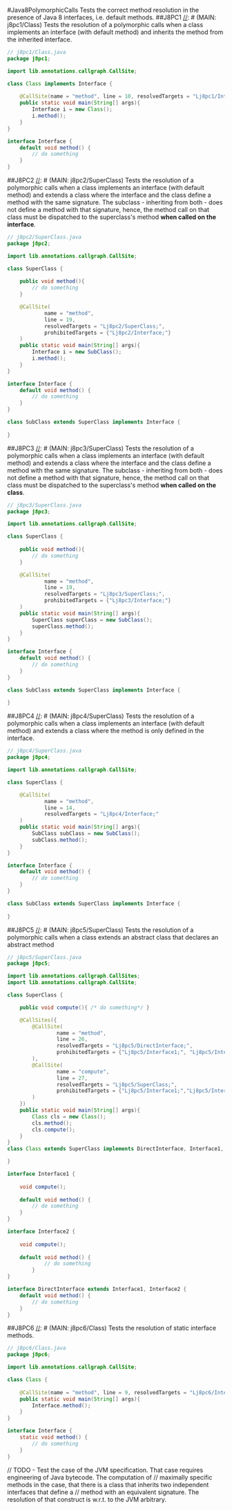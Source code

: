 #Java8PolymorphicCalls
Tests the correct method resolution in the presence of Java 8
interfaces, i.e. default methods.
##J8PC1
[//]: # (MAIN: j8pc1/Class)
Tests the resolution of a polymorphic calls when a class implements an interface (with default method) and 
inherits the method from the inherited interface.
```java
// j8pc1/Class.java
package j8pc1;

import lib.annotations.callgraph.CallSite;

class Class implements Interface {
    
    @CallSite(name = "method", line = 10, resolvedTargets = "Lj8pc1/Interface;")
    public static void main(String[] args){ 
        Interface i = new Class();
        i.method();
    }
}

interface Interface { 
    default void method() {
        // do something
    }
}
```
[//]: # (END)

##J8PC2
[//]: # (MAIN: j8pc2/SuperClass)
Tests the resolution of a polymorphic calls when a class implements an interface (with default method) and extends a class
where the interface and the class define a method with the same signature. The subclass - inheriting from both - does not
define a method with that signature, hence, the method call on that class must be dispatched to the superclass's method **when
called on the interface**. 
```java
// j8pc2/SuperClass.java
package j8pc2;

import lib.annotations.callgraph.CallSite;

class SuperClass {
    
    public void method(){
        // do something
    }

    @CallSite(
            name = "method",
            line = 19,
            resolvedTargets = "Lj8pc2/SuperClass;",
            prohibitedTargets = {"Lj8pc2/Interface;"}
    )
    public static void main(String[] args){ 
        Interface i = new SubClass();
        i.method();
    }
}

interface Interface { 
    default void method() {
        // do something
    }
}

class SubClass extends SuperClass implements Interface {
    
}
```
[//]: # (END)

##J8PC3
[//]: # (MAIN: j8pc3/SuperClass)
Tests the resolution of a polymorphic calls when a class implements an interface (with default method) and extends a class
where the interface and the class define a method with the same signature. The subclass - inheriting from both - does not
define a method with that signature, hence, the method call on that class must be dispatched to the superclass's method **when
called on the class**. 
```java
// j8pc3/SuperClass.java
package j8pc3;

import lib.annotations.callgraph.CallSite;

class SuperClass {
    
    public void method(){
        // do something
    }

    @CallSite(
            name = "method",
            line = 19,
            resolvedTargets = "Lj8pc3/SuperClass;",
            prohibitedTargets = {"Lj8pc3/Interface;"}
    )
    public static void main(String[] args){ 
        SuperClass superClass = new SubClass();
        superClass.method();
    }
}

interface Interface { 
    default void method() {
        // do something
    }
}

class SubClass extends SuperClass implements Interface {
    
}
```
[//]: # (END)

##J8PC4
[//]: # (MAIN: j8pc4/SuperClass)
Tests the resolution of a polymorphic calls when a class implements an interface (with default method) and extends a class
where the method is only defined in the interface.
```java
// j8pc4/SuperClass.java
package j8pc4;

import lib.annotations.callgraph.CallSite;

class SuperClass {

    @CallSite(
            name = "method",
            line = 14,
            resolvedTargets = "Lj8pc4/Interface;"
    )
    public static void main(String[] args){ 
        SubClass subClass = new SubClass();
        subClass.method();
    }
}

interface Interface { 
    default void method() {
        // do something
    }
}

class SubClass extends SuperClass implements Interface {
    
}
```
[//]: # (END)

##J8PC5
[//]: # (MAIN: j8pc5/SuperClass)
Tests the resolution of a polymorphic calls when a class extends an abstract class that declares an abstract method
```java
// j8pc5/SuperClass.java
package j8pc5;

import lib.annotations.callgraph.CallSites;
import lib.annotations.callgraph.CallSite;

class SuperClass {

    public void compute(){ /* do something*/ }

    @CallSites({
        @CallSite(
                name = "method",
                line = 26,
                resolvedTargets = "Lj8pc5/DirectInterface;",
                prohibitedTargets = {"Lj8pc5/Interface1;", "Lj8pc5/Interface2;"}
        ),
        @CallSite(
                name = "compute",
                line = 27,
                resolvedTargets = "Lj8pc5/SuperClass;",
                prohibitedTargets = {"Lj8pc5/Interface1;","Lj8pc5/Interface2;"}
        )
    })
    public static void main(String[] args){ 
        Class cls = new Class();
        cls.method();
        cls.compute();
    }
}
class Class extends SuperClass implements DirectInterface, Interface1, Interface2 {

}

interface Interface1 {
    
    void compute();
    
    default void method() {
        // do something
    }
}

interface Interface2 {
    
    void compute();
    
    default void method() {
            // do something
        }
}

interface DirectInterface extends Interface1, Interface2 { 
    default void method() {
        // do something
    }
}
```
[//]: # (END)

##J8PC6
[//]: # (MAIN: j8pc6/Class)
Tests the resolution of static interface methods.
```java
// j8pc6/Class.java
package j8pc6;

import lib.annotations.callgraph.CallSite;

class Class {
    
    @CallSite(name = "method", line = 9, resolvedTargets = "Lj8pc6/Interface;")
    public static void main(String[] args){ 
        Interface.method();
    }
}

interface Interface { 
    static void method() {
        // do something
    }
}
```
[//]: # (END)

// TODO - Test the case of the JVM specification. That case requires engineering of Java bytecode. The computation of
// maximally specific methods in the case, that there is a class that inherits two independent interfaces that define a
// method with an equivalent signature. The resolution of that construct is w.r.t. to the JVM arbitrary.